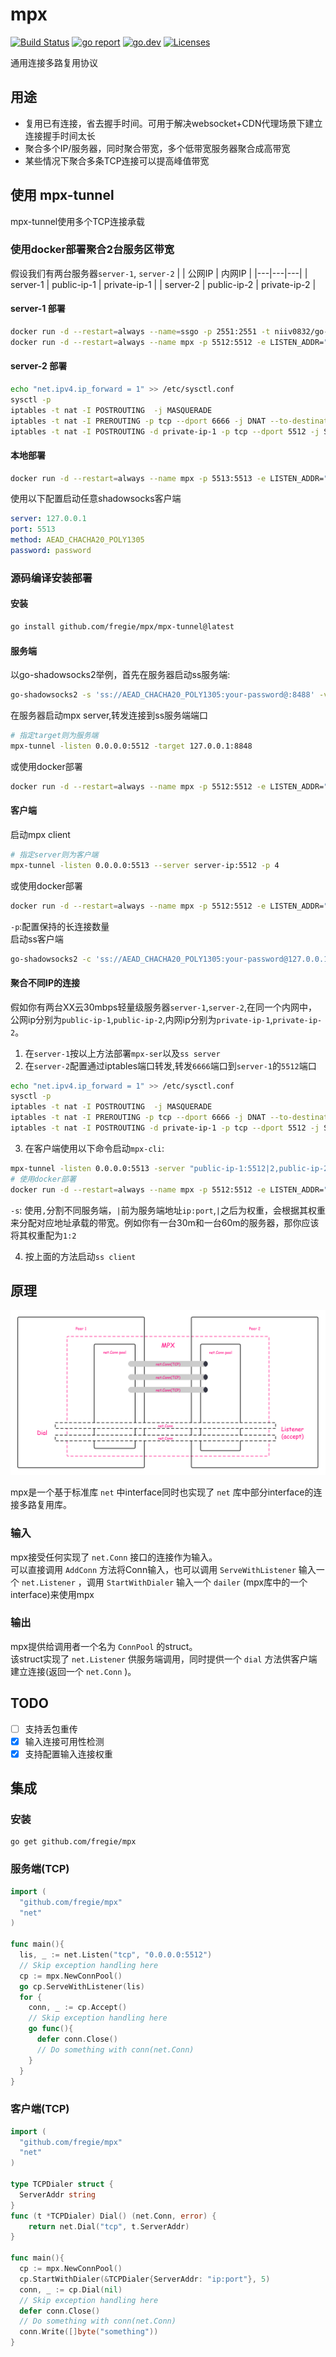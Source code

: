 # mpx
<p align="left">
<a href="https://github.com/fregie/mpx/actions?query=workflow%3ABuild"><img src="https://github.com/fregie/mpx/workflows/Build/badge.svg" alt="Build Status"></a>
<a href="https://goreportcard.com/report/github.com/fregie/mpx"><img src="https://goreportcard.com/badge/github.com/fregie/mpx" alt="go report"></a>
<a href="https://pkg.go.dev/github.com/fregie/mpx"><img src="https://img.shields.io/badge/go.dev-reference-007d9c?logo=go&logoColor=white" alt="go.dev"></a>
<a href="https://opensource.org/licenses/GPL-3-Clause"><img src="https://img.shields.io/badge/license-GPL3-orange.svg" alt="Licenses"></a>
</p>

  
通用连接多路复用协议

## 用途
* 复用已有连接，省去握手时间。可用于解决websocket+CDN代理场景下建立连接握手时间太长
* 聚合多个IP/服务器，同时聚合带宽，多个低带宽服务器聚合成高带宽
* 某些情况下聚合多条TCP连接可以提高峰值带宽

## 使用 mpx-tunnel
mpx-tunnel使用多个TCP连接承载
### 使用docker部署聚合2台服务区带宽
假设我们有两台服务器`server-1`, `server-2`
|   | 公网IP | 内网IP |
|---|---|---|
| server-1  | public-ip-1  | private-ip-1 |
| server-2  | public-ip-2 | private-ip-2 |

#### server-1 部署
```bash
docker run -d --restart=always --name=ssgo -p 2551:2551 -t niiv0832/go-shadowsocks2:latest -u -s 'ss://AEAD_CHACHA20_POLY1305:password@:2551'
docker run -d --restart=always --name mpx -p 5512:5512 -e LISTEN_ADDR="0.0.0.0:5512" -e TARGET_ADDR="private-ip-1:2551" fregie/mpx:latest
```
#### server-2 部署
```bash
echo "net.ipv4.ip_forward = 1" >> /etc/sysctl.conf
sysctl -p
iptables -t nat -I POSTROUTING  -j MASQUERADE
iptables -t nat -I PREROUTING -p tcp --dport 6666 -j DNAT --to-destination private-ip-1:5512
iptables -t nat -I POSTROUTING -d private-ip-1 -p tcp --dport 5512 -j SNAT --to-source private-ip-2
```

#### 本地部署
```bash
docker run -d --restart=always --name mpx -p 5513:5513 -e LISTEN_ADDR="0.0.0.0:5513" -e SERVER_ADDR="public-ip-1:5512|1,public-ip-2:6666|1" fregie/mpx:latest
```
使用以下配置启动任意shadowsocks客户端
```yaml
server: 127.0.0.1
port: 5513
method: AEAD_CHACHA20_POLY1305
password: password
```

### 源码编译安装部署
#### 安装
```bash
go install github.com/fregie/mpx/mpx-tunnel@latest
```
#### 服务端
以go-shadowsocks2举例，首先在服务器启动ss服务端:
```bash
go-shadowsocks2 -s 'ss://AEAD_CHACHA20_POLY1305:your-password@:8488' -verbose
```
在服务器启动mpx server,转发连接到ss服务端端口
```bash
# 指定target则为服务端
mpx-tunnel -listen 0.0.0.0:5512 -target 127.0.0.1:8848
```
或使用docker部署
```bash
docker run -d --restart=always --name mpx -p 5512:5512 -e LISTEN_ADDR="0.0.0.0:5512" -e TARGET_ADDR="127.0.0.1:8848" fregie/mpx:latest
```
#### 客户端
启动mpx client
```bash
# 指定server则为客户端 
mpx-tunnel -listen 0.0.0.0:5513 --server server-ip:5512 -p 4
```
或使用docker部署
```bash
docker run -d --restart=always --name mpx -p 5512:5512 -e LISTEN_ADDR="0.0.0.0:5512" -e SERVER_ADDR="server-ip:5512" fregie/mpx:latest
```

`-p`:配置保持的长连接数量  
启动ss客户端
```bash
go-shadowsocks2 -c 'ss://AEAD_CHACHA20_POLY1305:your-password@127.0.0.1:5513' -socks :1080 -verbose
```

#### 聚合不同IP的连接
假如你有两台XX云30mbps轻量级服务器`server-1`,`server-2`,在同一个内网中，公网ip分别为`public-ip-1`,`public-ip-2`,内网ip分别为`private-ip-1`,`private-ip-2`。
1. 在`server-1`按以上方法部署`mpx-ser`以及`ss server`
2. 在`server-2`配置通过iptables端口转发,转发`6666`端口到`server-1`的`5512`端口
```bash
echo "net.ipv4.ip_forward = 1" >> /etc/sysctl.conf
sysctl -p
iptables -t nat -I POSTROUTING  -j MASQUERADE
iptables -t nat -I PREROUTING -p tcp --dport 6666 -j DNAT --to-destination private-ip-1:5512
iptables -t nat -I POSTROUTING -d private-ip-1 -p tcp --dport 5512 -j SNAT --to-source private-ip-2
```
3. 在客户端使用以下命令启动`mpx-cli`:
```bash
mpx-tunnel -listen 0.0.0.0:5513 -server "public-ip-1:5512|2,public-ip-2:6666|2" -p 4
# 使用docker部署
docker run -d --restart=always --name mpx -p 5512:5512 -e LISTEN_ADDR="0.0.0.0:5512" -e SERVER_ADDR="public-ip-1:5512|2,public-ip-2:6666|2" fregie/mpx:latest
```
`-s`: 使用`,`分割不同服务端，`|`前为服务端地址`ip:port`,`|`之后为权重，会根据其权重来分配对应地址承载的带宽。例如你有一台30m和一台60m的服务器，那你应该将其权重配为`1:2`

4. 按上面的方法启动`ss client`

## 原理

![mpx](./MPX.png)

mpx是一个基于标准库 `net` 中interface同时也实现了 `net` 库中部分interface的连接多路复用库。  

### 输入

mpx接受任何实现了 `net.Conn` 接口的连接作为输入。  
可以直接调用 `AddConn` 方法将Conn输入，也可以调用 `ServeWithListener` 输入一个 `net.Listener` ，调用 `StartWithDialer` 输入一个 `dailer` (mpx库中的一个interface)来使用mpx

### 输出

mpx提供给调用者一个名为 `ConnPool` 的struct。  
该struct实现了 `net.Listener` 供服务端调用，同时提供一个 `dial` 方法供客户端建立连接(返回一个 `net.Conn` )。

## TODO
- [ ] 支持丢包重传
- [x] 输入连接可用性检测
- [x] 支持配置输入连接权重

## 集成
### 安装
```shell
go get github.com/fregie/mpx
```
### 服务端(TCP)
```go
import (
  "github.com/fregie/mpx"
  "net"
)

func main(){
  lis, _ := net.Listen("tcp", "0.0.0.0:5512")
  // Skip exception handling here
  cp := mpx.NewConnPool()
  go cp.ServeWithListener(lis)
  for {
    conn, _ := cp.Accept()
    // Skip exception handling here
    go func(){
      defer conn.Close()
      // Do something with conn(net.Conn)
    }
  }
}
```

### 客户端(TCP)
```go
import (
  "github.com/fregie/mpx"
  "net"
)

type TCPDialer struct {
  ServerAddr string
}
func (t *TCPDialer) Dial() (net.Conn, error) {
	return net.Dial("tcp", t.ServerAddr)
}

func main(){
  cp := mpx.NewConnPool()
  cp.StartWithDialer(&TCPDialer{ServerAddr: "ip:port"}, 5)
  conn, _ := cp.Dial(nil)
  // Skip exception handling here
  defer conn.Close()
  // Do something with conn(net.Conn)
  conn.Write([]byte("something"))
}

```